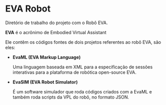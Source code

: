 # EVA Robot
Diretório de trabalho do projeto com o Robô EVA.

**EVA** é o acrônimo de Embodied Virtual Assistant

Ele contêm os códigos fontes de dois projetos referentes ao robô EVA, são eles:

* **EvaML (EVA Markup Language)**

    Uma linguagem baseada em XML para a especificação de sessões interativas para a plataforma de robótica open-source EVA.

* **EvaSIM (EVA Robot Simulator)**

    É um software simulador que roda códigos criados com a EvaML e também roda scripts da VPL do robô, no formato JSON.
